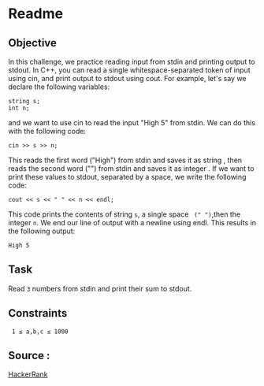 # Readme 


## Objective

In this challenge, we practice reading input from stdin and printing output to stdout.
In C++, you can read a single whitespace-separated token of input using cin, and print output to stdout using cout. For example, let's say we declare the following variables:
```
string s;
int n;
```
and we want to use cin to read the input "High 5" from stdin. We can do this with the following code:
```
cin >> s >> n;
```
This reads the first word ("High") from stdin and saves it as string , then reads the second word ("") from stdin and saves it as integer . If we want to print these values to stdout, separated by a space, we write the following code:
```
cout << s << " " << n << endl;
```
This code prints the contents of string ```s```,  a single space ``` (" ")```,then the integer ```n```. We end our line of output with a newline using endl. This results in the following output:
```
High 5
```
## Task
Read ```3``` numbers from stdin and print their sum to stdout.

## Constraints

``` 1 ≤ a,b,c ≤ 1000```  

## Source :
[HackerRank](https://www.hackerrank.com/challenges/cpp-input-and-output/problem?isFullScreen=true)
